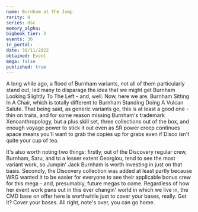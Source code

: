 ```yaml
---
name: Burnham at the Jump
rarity: 4
series: dsc
memory_alpha:
bigbook_tier: 3
events: 36
in_portal:
date: 30/11/2022
obtained: Event
mega: false
published: true
---
```


A long while ago, a flood of Burnham variants, not all of them particularly stand out, led many to disparage the idea that we might get Burnham Looking Slightly To The Left - and, well. Now, here we are. Burnham Sitting In A Chair, which is totally different to Burnham Standing Doing A Vulcan Salute. That being said, as generic variants go, this is at least a good one - thin on traits, and for some reason missing Burnham's trademark Xenoanthropology, but a plus skill set, three collections out of the box, and enough voyage power to stick it out even as SR power creep continues apace means you'll want to grab the copies up for grabs even if Disco isn't quite your cup of tea. 

It's also worth noting two things: firstly, out of the Discovery regular crew, Burnham, Saru, and to a lesser extent Georgiou, tend to see the most variant work, so Jumpin' Jack Burnham is worth investing in just on that basis. Secondly, the Discovery collection was added at least partly because WRG wanted it to be easier for everyone to see their applicable bonus crew for this mega - and, presumably, future megas to come. Regardless of how her event work pans out in this ever changin' world in which we live in, the CMD base on offer here is worthwhile just to cover your bases, really. Get it? Cover your bases. All right, note's over, you can go home.
